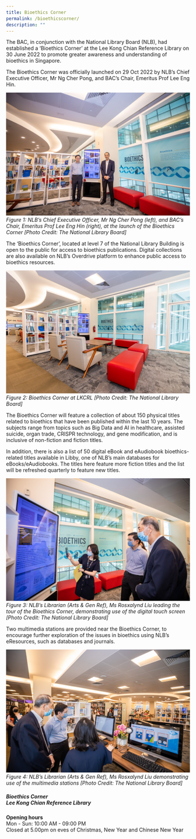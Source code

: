 ```yaml
---
title: Bioethics Corner
permalink: /bioethicscorner/
description: ""
---
```

The BAC, in conjunction with the National Library Board (NLB), had established a ‘Bioethics Corner’ at the Lee Kong Chian Reference Library on 30 June 2022 to promote greater awareness and understanding of bioethics in Singapore.

The Bioethics Corner was officially launched on 29 Oct 2022 by NLB’s Chief Executive Officer, Mr Ng Cher Pong, and BAC’s Chair, Emeritus Prof Lee Eng Hin. 

![](/images/Bioethics%20Corner/NLB%20Bioethics%20Corner/_P8A1067.jpg)
*Figure 1: NLB’s Chief Executive Officer, Mr Ng Cher Pong (left), and BAC’s Chair, Emeritus Prof Lee Eng Hin (right), 
at the launch of the Bioethics Corner [Photo Credit: The National Library Board]*

The ‘Bioethics Corner’, located at level 7 of the National Library Building is open to the public for access to bioethics publications. Digital collections are also available on NLB’s Overdrive platform to enhance public access to bioethics resources.

![](/images/Bioethics%20Corner/NLB%20Bioethics%20Corner/_P8A1015.jpg)
*Figure 2: Bioethics Corner at LKCRL [Photo Credit: The National Library Board]* 

The Bioethics Corner will feature a collection of about 150 physical titles related to bioethics that have been published within the last 10 years. The subjects range from topics such as Big Data and AI in healthcare, assisted suicide, organ trade, CRISPR technology, and gene modification, and is inclusive of non-fiction and fiction titles. 

In addition, there is also a list of 50 digital eBook and eAudiobook bioethics-related titles available in Libby, one of NLB’s main databases for eBooks/eAudiobooks. The titles here feature more fiction titles and the list will be refreshed quarterly to feature new titles. 

![](/images/Bioethics%20Corner/NLB%20Bioethics%20Corner/_P8A1050.jpg)
*Figure 3: NLB’s Librarian (Arts & Gen Ref), Ms Rosxalynd Liu leading the tour of the Bioethics Corner, demonstrating use of the digital touch screen
[Photo Credit: The National Library Board]*

Two multimedia stations are provided near the Bioethics Corner, to encourage further exploration of the issues in bioethics using NLB’s eResources, such as databases and journals.

![](/images/Bioethics%20Corner/NLB%20Bioethics%20Corner/_P8A1062.jpg)
*Figure 4: NLB’s Librarian (Arts & Gen Ref), Ms Rosxalynd Liu demonstrating use of the multimedia stations
[Photo Credit: The National Library Board]*


##### Bioethics Corner<br>Lee Kong Chian Reference Library

**Opening hours<br>**
Mon - Sun: 10:00 AM - 09:00 PM<br>
Closed at 5.00pm on eves of Christmas, New Year and Chinese New Year